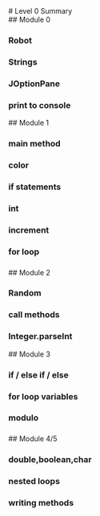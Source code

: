 <body>
<div id="wrap">
<div id="main">
# Level 0 Summary

<div id="overviewPage">
<div class="module">
## Module 0

### 

### Robot

### Strings

### JOptionPane

### print to console

</div>
<div class="module">
## Module 1

### 

### main method

### color

### if statements

### int

### increment

### for loop

### 

</div>
<div class="module">
## Module 2

### 

### Random

### call methods

### Integer.parseInt

</div>
<div class="module">
## Module 3

### 

### if / else if / else

### for loop variables

### modulo

### 

### 

</div>
<div class="module">
## Module 4/5

### 

### double,boolean,char

### nested loops

### writing methods

</div>
</div>
</div>
<div id="footer">

</div>
</div></body>